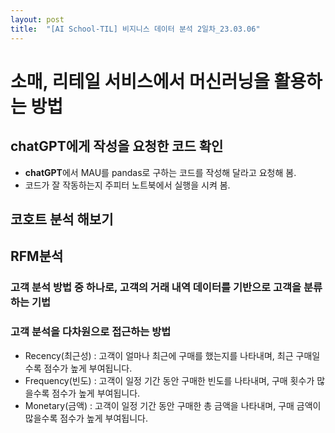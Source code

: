 ```yaml
---
layout: post
title:  "[AI School-TIL] 비지니스 데이터 분석 2일차_23.03.06"
---
```


# 소매, 리테일 서비스에서 머신러닝을 활용하는 방법

## chatGPT에게 작성을 요청한 코드 확인
- **chatGPT**에서 MAU를 pandas로 구하는 코드를 작성해 달라고 요청해 봄.
- 코드가 잘 작동하는지 주피터 노트북에서 실행을 시켜 봄.

## 코호트 분석 해보기

## RFM분석
### 고객 분석 방법 중 하나로, 고객의 거래 내역 데이터를 기반으로 고객을 분류하는 기법
### 고객 분석을 다차원으로 접근하는 방법
- Recency(최근성) : 고객이 얼마나 최근에 구매를 했는지를 나타내며, 최근 구매일수록 점수가 높게 부여됩니다.
- Frequency(빈도) : 고객이 일정 기간 동안 구매한 빈도를 나타내며, 구매 횟수가 많을수록 점수가 높게 부여됩니다.
- Monetary(금액) : 고객이 일정 기간 동안 구매한 총 금액을 나타내며, 구매 금액이 많을수록 점수가 높게 부여됩니다.
